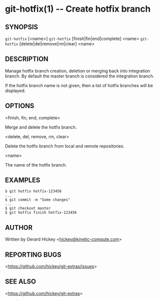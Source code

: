 git-hotfix(1) -- Create hotfix branch
===============================

## SYNOPSIS

`git-hotfix` [&lt;name&gt;]
`git-hotfix` [finish|fin|end|complete] &lt;name&gt;
`git-hotfix` [delete|del|remove|rm|clear] &lt;name&gt;

## DESCRIPTION

  Manage hotfix branch creation, deletion or merging back into integration branch. By default the master branch is considered the integration branch. 

  If the hotfix branch name is not given, then a list of hotfix branches will be displayed. 

## OPTIONS

  &lt;finish, fin, end, complete&gt;

  Merge and delete the hotfix branch.

  &lt;delete, del, remove, rm, clear&gt;

  Delete the hotfix branch from local and remote repositories.

  &lt;name&gt;

  The name of the hotfix branch.

## EXAMPLES

    $ git hotfix hotfix-123456
    ...
    $ git commit -m "Some changes"
    ...
    $ git checkout master
    $ git hotfix finish hotfix-123456

## AUTHOR

Written by Gerard Hickey &lt;<hickey@kinetic-compute.com>&gt;

## REPORTING BUGS

&lt;<https://github.com/hickey/git-extras/issues>&gt;

## SEE ALSO

&lt;<https://github.com/hickey/git-extras>&gt;
